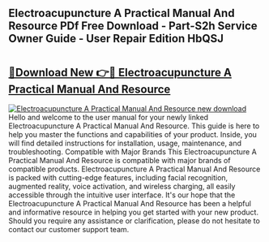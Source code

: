 ## Electroacupuncture A Practical Manual And Resource PDf Free Download - Part-S2h Service Owner Guide - User Repair Edition HbQSJ

# <h2><a href="http://cf15977.oget.top/?id=Electroacupuncture+A+Practical+Manual+And+Resource">🔗Download New 👉🔴 Electroacupuncture A Practical Manual And Resource</a></h2>

[![Electroacupuncture A Practical Manual And Resource new download](https://i.imgur.com/5g1atiW.png)](http://cf15977.oget.top/?id=Electroacupuncture+A+Practical+Manual+And+Resource)
Hello and welcome to the user manual for your newly linked Electroacupuncture A Practical Manual And Resource. This guide is here to help you master the functions and capabilities of your product. Inside, you will find detailed instructions for installation, usage, maintenance, and troubleshooting. Compatible with Major Brands This Electroacupuncture A Practical Manual And Resource is compatible with major brands of compatible products. Electroacupuncture A Practical Manual And Resource is packed with cutting-edge features, including facial recognition, augmented reality, voice activation, and wireless charging, all easily accessible through the intuitive user interface. It's our hope that the Electroacupuncture A Practical Manual And Resource has been a helpful and informative resource in helping you get started with your new product. Should you require any assistance or clarification, please do not hesitate to contact our customer support team.
